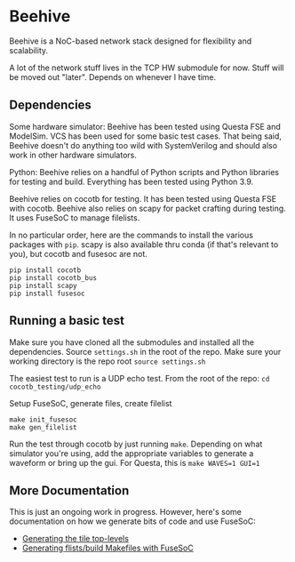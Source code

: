 # Beehive

Beehive is a NoC-based network stack designed for flexibility and scalability.

A lot of the network stuff lives in the TCP HW submodule for now. Stuff will be
moved out "later". Depends on whenever I have time.

## Dependencies
Some hardware simulator: Beehive has been tested using Questa FSE and ModelSim.
VCS has been used for some basic test cases. That being said, Beehive
doesn't do anything too wild with SystemVerilog and should also work in other
hardware simulators.

Python:
Beehive relies on a handful of Python scripts and Python libraries for testing
and build. Everything has been tested using Python 3.9. 

Beehive relies on cocotb for testing. It has been tested using Questa FSE with
cocotb. Beehive also relies on scapy for packet crafting during testing. It uses
FuseSoC to manage filelists.

In no particular order, here are the commands to install the various packages
with `pip`. scapy is also available thru conda (if that's relevant to you),
but cocotb and fusesoc are not.

```
pip install cocotb
pip install cocotb_bus
pip install scapy
pip install fusesoc
```

## Running a basic test
Make sure you have cloned all the submodules and installed all the dependencies.
Source `settings.sh` in the root of the repo. Make sure your working directory
is the repo root `source settings.sh`

The easiest test to run is a UDP echo test. From the root of the repo: `cd
cocotb_testing/udp_echo`

Setup FuseSoC, generate files, create filelist
```
make init_fusesoc
make gen_filelist
```

Run the test through cocotb by just running `make`. Depending on what simulator
you're using, add the appropriate variables to generate a waveform or bring up
the gui. For Questa, this is `make WAVES=1 GUI=1`

## More Documentation
This is just an ongoing work in progress. However, here's some documentation on how we generate bits of code and use FuseSoC:

- [Generating the tile top-levels](https://leather-knight-073.notion.site/Code-Generation-5fe9344c53684d91bf218ddb48bf6aa8)
- [Generating flists/build Makefiles with FuseSoC](https://leather-knight-073.notion.site/FuseSoC-and-Beehive-f579640a45ad434f90ca5640fb68b221)
